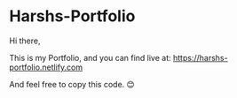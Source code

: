 # Harshs-Portfolio

Hi there, 

This is my Portfolio, and you can find live at: https://harshs-portfolio.netlify.com

And feel free to copy this code. 😊
